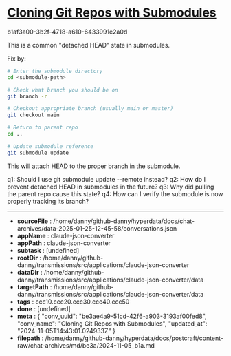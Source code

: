 # [Cloning Git Repos with Submodules](https://claude.ai/chat/be3ae4a9-51cd-42f6-a903-3193af00fed8)

b1af3a00-3b2f-4718-a610-6433991e2a0d

 This is a common "detached HEAD" state in submodules.

Fix by:
```bash
# Enter the submodule directory
cd <submodule-path>

# Check what branch you should be on
git branch -r

# Checkout appropriate branch (usually main or master)
git checkout main

# Return to parent repo
cd ..

# Update submodule reference
git submodule update
```

This will attach HEAD to the proper branch in the submodule.

q1: Should I use git submodule update --remote instead?
q2: How do I prevent detached HEAD in submodules in the future?
q3: Why did pulling the parent repo cause this state?
q4: How can I verify the submodule is now properly tracking its branch?

---

* **sourceFile** : /home/danny/github-danny/hyperdata/docs/chat-archives/data-2025-01-25-12-45-58/conversations.json
* **appName** : claude-json-converter
* **appPath** : claude-json-converter
* **subtask** : [undefined]
* **rootDir** : /home/danny/github-danny/transmissions/src/applications/claude-json-converter
* **dataDir** : /home/danny/github-danny/transmissions/src/applications/claude-json-converter/data
* **targetPath** : /home/danny/github-danny/transmissions/src/applications/claude-json-converter/data
* **tags** : ccc10.ccc20.ccc30.ccc40.ccc50
* **done** : [undefined]
* **meta** : {
  "conv_uuid": "be3ae4a9-51cd-42f6-a903-3193af00fed8",
  "conv_name": "Cloning Git Repos with Submodules",
  "updated_at": "2024-11-05T14:43:01.024933Z"
}
* **filepath** : /home/danny/github-danny/hyperdata/docs/postcraft/content-raw/chat-archives/md/be3a/2024-11-05_b1a.md